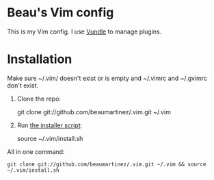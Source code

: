# Beau's Vim config

This is my Vim config. I use [Vundle][] to manage plugins.

[Vundle]: http://github.com/gmarik/vundle

# Installation

Make sure ~/.vim/ doesn't exist or is empty and ~/.vimrc and ~/.gvimrc don't exist.

1. Clone the repo:

    git clone git://github.com/beaumartinez/.vim.git ~/.vim

2. Run [the installer script][]:

    source ~/.vim/install.sh

[the installer script]: http://github.com/beaumartinez/.vim/install.sh

All in one command:

    git clone git://github.com/beaumartinez/.vim.git ~/.vim && source ~/.vim/install.sh
